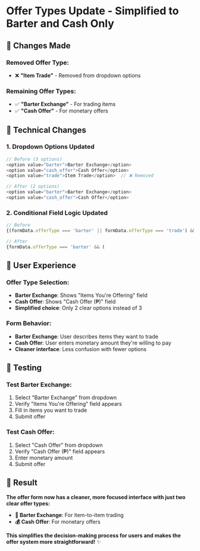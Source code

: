 # Offer Types Update - Simplified to Barter and Cash Only

## 🎯 Changes Made

### **Removed Offer Type:**
- ❌ **"Item Trade"** - Removed from dropdown options

### **Remaining Offer Types:**
- ✅ **"Barter Exchange"** - For trading items
- ✅ **"Cash Offer"** - For monetary offers

## 🔧 Technical Changes

### **1. Dropdown Options Updated**
```javascript
// Before (3 options)
<option value="barter">Barter Exchange</option>
<option value="cash_offer">Cash Offer</option>
<option value="trade">Item Trade</option>  // ❌ Removed

// After (2 options)
<option value="barter">Barter Exchange</option>
<option value="cash_offer">Cash Offer</option>
```

### **2. Conditional Field Logic Updated**
```javascript
// Before
{(formData.offerType === 'barter' || formData.offerType === 'trade') && (

// After  
{formData.offerType === 'barter' && (
```

## 🎨 User Experience

### **Offer Type Selection:**
- **Barter Exchange**: Shows "Items You're Offering" field
- **Cash Offer**: Shows "Cash Offer (₱)" field
- **Simplified choice**: Only 2 clear options instead of 3

### **Form Behavior:**
- **Barter Exchange**: User describes items they want to trade
- **Cash Offer**: User enters monetary amount they're willing to pay
- **Cleaner interface**: Less confusion with fewer options

## 🧪 Testing

### **Test Barter Exchange:**
1. Select "Barter Exchange" from dropdown
2. Verify "Items You're Offering" field appears
3. Fill in items you want to trade
4. Submit offer

### **Test Cash Offer:**
1. Select "Cash Offer" from dropdown  
2. Verify "Cash Offer (₱)" field appears
3. Enter monetary amount
4. Submit offer

## 🚀 Result

**The offer form now has a cleaner, more focused interface with just two clear offer types:**

- **🔄 Barter Exchange**: For item-to-item trading
- **💰 Cash Offer**: For monetary offers

**This simplifies the decision-making process for users and makes the offer system more straightforward!** ✨

